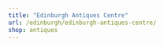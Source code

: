 ```yaml
---
title: "Edinburgh Antiques Centre"
url: /edinburgh/edinburgh-antiques-centre/
shop: antiques
---
```

